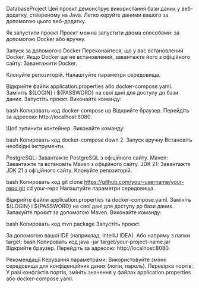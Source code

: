 DatabaseProject
Цей проєкт демонструє використання бази даних у веб-додатку, створеному на Java.
Легко керуйте даними вашого за допомогою цього веб-додатку.

Як запустити проєкт
Проєкт можна запустити двома способами: за допомогою Docker або вручну.

Запуск за допомогою Docker
Переконайтеся, що у вас встановлений Docker.
Якщо Docker ще не встановлений, завантажте його з офіційного сайту:
Завантажити Docker.

Клонуйте репозиторій.
Налаштуйте параметри середовища.

Відкрийте файли application.properties або docker-compose.yaml.
Замініть ${LOGIN} і ${PASSWORD} на свої дані для доступу до бази даних.
Запустіть проєкт.
Виконайте команду:

bash
Копировать код
docker-compose up
Відкрийте браузер.
Перейдіть за адресою:
http://localhost:8080.

Щоб зупинити контейнер.
Виконайте команду:

bash
Копировать код
docker-compose down
2. Запуск вручну
Встановіть необхідні інструменти.

PostgreSQL:
Завантажте PostgreSQL з офіційного сайту.
Maven:
Завантажте та встановіть Maven з офіційного сайту.
JDK 21:
Завантажте JDK 21 з офіційного сайту.
Клонуйте репозиторій.

bash
Копировать код
git clone https://github.com/your-username/your-repo.git
cd your-repo
Налаштуйте параметри середовища.

Відкрийте файли application.properties та docker-compose.yaml.
Замініть ${LOGIN} і ${PASSWORD} на свої дані для доступу до бази даних.
Запакуйте проєкт за допомогою Maven.
Виконайте команду:

bash
Копировать код
mvn package
Запустіть проєкт.

За допомогою вашої IDE (наприклад, IntelliJ IDEA).
Або напряму з папки target:
bash
Копировать код
java -jar target/your-project-name.jar
Відкрийте браузер.
Перейдіть за адресою:
http://localhost:8080.

Рекомендації
Керування параметрами:
Використовуйте змінні середовища для конфіденційних даних (логін, пароль).
Перевірка портів:
У разі конфліктів портів, змініть значення у файлах application.properties або docker-compose.yaml.
